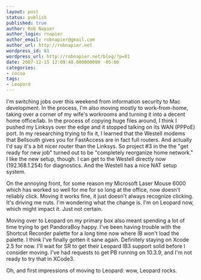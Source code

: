 ```yaml
---
layout: post
status: publish
published: true
author: Rob Napier
author_login: rnapier
author_email: robnapier@gmail.com
author_url: http://robnapier.net
wordpress_id: 81
wordpress_url: http://robnapier.net/blog/?p=81
date: 2007-12-15 12:09:48.000000000 -05:00
categories:
- cocoa
tags:
- Leopard
---
```

I'm switching jobs over this weekend from information security to Mac development. In the process, I'm also moving mostly to work-from-home, taking over a corner of my wife's workrooms and turning it into a decent home office/lab. In the process of copying huge files around, I think I pushed my Linksys over the edge and it stopped talking on its WAN (PPPoE) port. In my researching trying to fix it, I learned that the Westell modems that Bellsouth gives you for FastAccess are in fact full routers. And actually I'd say it's a bit nicer router than the Linksys. So project #3 in the the "get ready for new job" turned out to be "completely reorganize home network." I like the new setup, though. I can get to the Westell directly now (192.168.1.254) for diagnostics. And the Westell has a nice NAT setup system.

On the annoying front, for some reason my Microsoft Laser Mouse 6000 which has worked so well for me for so long at the office, now doesn't reliably click. Moving it works fine, it just doesn't always recognize clicking. It's driving me nuts. I'm wondering what the change is. I'm on Leopard now, which might impact it. Just not certain.

Moving over to Leopard on my primary box also meant spending a lot of time trying to get PandoraBoy happy. I've been having trouble with the Shortcut Recorder palette for a long time now where IB won't load the palette. I think I've finally gotten it sane again. Definitely staying on Xcode 2.5 for now. I'll wait for SR to get their Leopard IB3 support solid before I consider moving. I've had requests to get PB running on 10.3.9, and I'm not ready to try that in XCode3.

Oh, and first impressions of moving to Leopard: wow, Leopard rocks.
